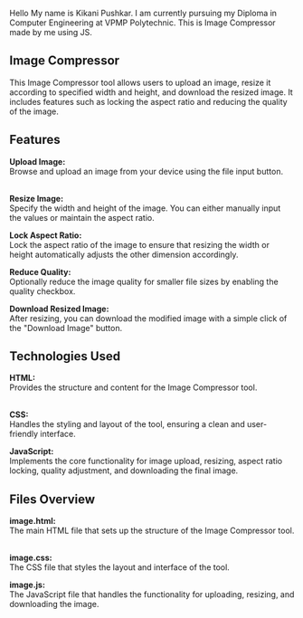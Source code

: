 Hello My name is Kikani Pushkar.
I am currently pursuing my Diploma in Computer Engineering at VPMP Polytechnic.
This is Image Compressor made by me using JS.

<h2>Image Compressor</h2>
This Image Compressor tool allows users to upload an image, resize it according to specified width and height, and download the resized image. It includes features such as locking the aspect ratio and reducing the quality of the image.

<h2>Features </h2>
<b>Upload Image:</b> <br>
Browse and upload an image from your device using the file input button.<br><br>

<b>Resize Image:</b> <br>
Specify the width and height of the image. You can either manually input the values or maintain the aspect ratio.<br>

<b>Lock Aspect Ratio:</b> <br>
Lock the aspect ratio of the image to ensure that resizing the width or height automatically adjusts the other dimension accordingly.<br>

<b>Reduce Quality:</b> <br>
Optionally reduce the image quality for smaller file sizes by enabling the quality checkbox.<br>

<b>Download Resized Image:</b> <br>
After resizing, you can download the modified image with a simple click of the "Download Image" button.<br>

<h2>Technologies Used</h2>
<b>HTML:</b> <br>
Provides the structure and content for the Image Compressor tool.<br><br>

<b>CSS:</b> <br>
Handles the styling and layout of the tool, ensuring a clean and user-friendly interface.<br>

<b>JavaScript:</b> <br>
Implements the core functionality for image upload, resizing, aspect ratio locking, quality adjustment, and downloading the final image.<br>

<h2>Files Overview</h2>
<b>image.html:</b> <br>
The main HTML file that sets up the structure of the Image Compressor tool.<br><br>

<b>image.css:</b> <br>
The CSS file that styles the layout and interface of the tool.<br>

<b>image.js:</b> <br>
The JavaScript file that handles the functionality for uploading, resizing, and downloading the image.

